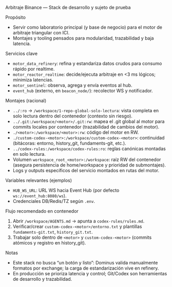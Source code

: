 Arbitraje Binance — Stack de desarrollo y sujeto de prueba

Propósito
- Servir como laboratorio principal (y base de negocio) para el motor de arbitraje triangular con ICI.
- Montajes y tooling pensados para modularidad, trazabilidad y baja latencia.

Servicios clave
- `motor_data_refinery`: refina y estandariza datos crudos para consumo rápido por realtime.
- `motor_reactor_realtime`: decide/ejecuta arbitraje en <3 ms lógicos; minimiza latencias.
- `motor_sentinel`: observa, agrega y envía eventos al hub.
- `event_hub` (externo, en `beacon_node/`): recolector WS y notificador.

Montajes (racional)
- `../:ro` → `/workspace/1-repo-global-solo-lectura`: vista completa en solo lectura dentro del contenedor (contexto sin riesgo).
- `../.git:/workspace/<motor>/.git:rw`: mapea el .git global al motor para commits locales por contenedor (trazabilidad de cambios del motor).
- `./<motor>:/workspace/<motor>:rw`: código del motor en RW.
- `./custom-codex-<motor>:/workspace/custom-codex-<motor>`: continuidad (bitácoras: entorno, history_git, fundaments-git, etc.).
- `../codex-rules:/workspace/codex-rules:ro`: reglas canónicas montadas en solo lectura.
- Volumen `workspace_root_<motor>:/workspace`: raíz RW del contenedor (asegura persistencia de home/workspace y prioridad de submontajes).
- Logs y outputs específicos del servicio montados en rutas del motor.

Variables relevantes (ejemplos)
- `HUB_WS_URL`: URL WS hacia Event Hub (por defecto `ws://event_hub:8080/ws`).
- Credenciales DB/Redis/TZ según `.env`.

Flujo recomendado en contenedor
1) Abrir `/workspace/AGENTS.md` → apunta a `codex-rules/rules.md`.
2) Verificar/crear `custom-codex-<motor>/entorno.txt` y plantillas `fundaments-git.txt`, `history_git.txt`.
3) Trabajar solo dentro de `<motor>` y `custom-codex-<motor>` (commits atómicos y registro en history_git).

Notas
- Este stack no busca “un botón y listo”: Dominus valida manualmente formatos por exchange; la carga de estandarización vive en refinery.
- En producción se prioriza latencia y control; Git/Codex son herramientas de desarrollo y trazabilidad.


